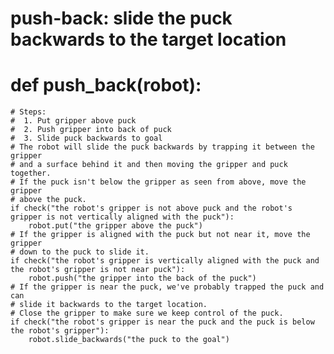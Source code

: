 # push-back: slide the puck backwards to the target location
# def push_back(robot):
    # Steps:
    #  1. Put gripper above puck
    #  2. Push gripper into back of puck
    #  3. Slide puck backwards to goal
    # The robot will slide the puck backwards by trapping it between the gripper
    # and a surface behind it and then moving the gripper and puck together.
    # If the puck isn't below the gripper as seen from above, move the gripper
    # above the puck.
    if check("the robot's gripper is not above puck and the robot's gripper is not vertically aligned with the puck"):
        robot.put("the gripper above the puck")
    # If the gripper is aligned with the puck but not near it, move the gripper
    # down to the puck to slide it.
    if check("the robot's gripper is vertically aligned with the puck and the robot's gripper is not near puck"):
        robot.push("the gripper into the back of the puck")
    # If the gripper is near the puck, we've probably trapped the puck and can
    # slide it backwards to the target location.
    # Close the gripper to make sure we keep control of the puck.
    if check("the robot's gripper is near the puck and the puck is below the robot's gripper"):
        robot.slide_backwards("the puck to the goal")